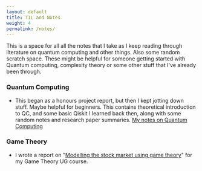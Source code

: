 ```yaml
---
layout: default
title: TIL and Notes
weight: 4
permalink: /notes/
---
```


This is a space for all all the notes that I take as I keep reading through literature on quantum computing and other things. Also some random scratch space. These might be helpful for someone getting started with Quantum computing, complexity theory or some other stuff that I've already been through. 

### Quantum Computing
- This began as a honours project report, but then I kept jotting down stuff. Maybe helpful for beginners. This contains theoretical introduction to QC, and some basic Qiskit I learned back then, along with some random notes and research paper summaries.
[My notes on Quantum Computing](../assets/documents/Quantum_Notes.pdf)

### Game Theory
- I wrote a report on "[Modelling the stock market using game theory](../assets/documents/Modelling%20the%20stock%20market%20using%20game%20theory.pdf)" for my Game Theory UG course.


